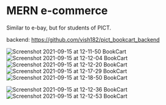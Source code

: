 # MERN e-commerce
Similar to e-bay, but for students of PICT.

backend: https://github.com/vish182/pict_bookcart_backend

![Screenshot 2021-09-15 at 12-11-50 BookCart](https://user-images.githubusercontent.com/59522615/133383832-dd04beb1-be9f-4ef7-aff5-84861bd215a1.png)
![Screenshot 2021-09-15 at 12-12-04 BookCart](https://user-images.githubusercontent.com/59522615/133383891-d1f62b8d-2bf1-4e2f-9d25-51682498cd36.png)
![Screenshot 2021-09-15 at 12-12-20 BookCart](https://user-images.githubusercontent.com/59522615/133383942-67465781-23e1-460a-86b2-65283e97e1c3.png)
![Screenshot 2021-09-15 at 12-17-29 BookCart](https://user-images.githubusercontent.com/59522615/133384350-364f350e-589d-4419-ae05-82aa5eafc354.png)
![Screenshot 2021-09-15 at 12-18-50 BookCart](https://user-images.githubusercontent.com/59522615/133384435-59f45a1b-0488-496a-854f-73592fc26cb0.png)

![Screenshot 2021-09-15 at 12-12-36 BookCart](https://user-images.githubusercontent.com/59522615/133383945-f51bf73a-d6b8-4595-8914-548067bdd017.png)
![Screenshot 2021-09-15 at 12-12-53 BookCart](https://user-images.githubusercontent.com/59522615/133383949-a8fa11f4-2e27-4269-8248-4b00a68101ef.png)


